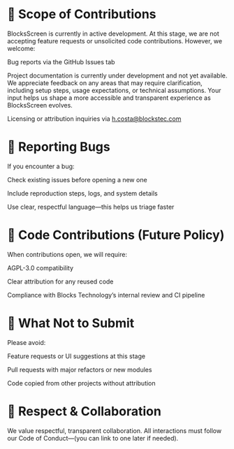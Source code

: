 # 📌 Scope of Contributions

BlocksScreen is currently in active development. At this stage, we are not accepting feature requests or unsolicited code contributions. However, we welcome:

Bug reports via the GitHub Issues tab

Project documentation is currently under development and not yet available. We appreciate feedback on any areas that may require clarification, including setup steps, usage expectations, or technical assumptions. Your input helps us shape a more accessible and transparent experience as BlocksScreen evolves. 

Licensing or attribution inquiries via h.costa@blockstec.com

# 🧪 Reporting Bugs
If you encounter a bug:

Check existing issues before opening a new one

Include reproduction steps, logs, and system details

Use clear, respectful language—this helps us triage faster

# 📄 Code Contributions (Future Policy)
When contributions open, we will require:

AGPL-3.0 compatibility

Clear attribution for any reused code

Compliance with Blocks Technology’s internal review and CI pipeline

# 🚫 What Not to Submit
Please avoid:

Feature requests or UI suggestions at this stage

Pull requests with major refactors or new modules

Code copied from other projects without attribution

# 🤝 Respect & Collaboration
We value respectful, transparent collaboration. All interactions must follow our Code of Conduct—(you can link to one later if needed).